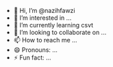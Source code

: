 - 👋 Hi, I’m @nazihfawzi
- 👀 I’m interested in ...
- 🌱 I’m currently learning csvt
- 💞️ I’m looking to collaborate on ...
- 📫 How to reach me ...
- 😄 Pronouns: ...
- ⚡ Fun fact: ...

<!---
nazihfawzi/nazihfawzi is a ✨ special ✨ repository because its `README.md` (this file) appears on your GitHub profile.
You can click the Preview link to take a look at your changes.
--->

